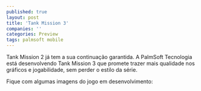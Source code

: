 ```yaml
---
published: true
layout: post
title: 'Tank Mission 3'
companies: ''
categories: Preview
tags: palmsoft mobile
---
```

Tank Mission 2 já tem a sua continuação garantida. A PalmSoft Tecnologia está desenvolvendo Tank Mission 3 que promete trazer mais qualidade nos gráficos e jogabilidade, sem perder o estilo da série.

Fique com algumas imagens do jogo em desenvolvimento:





